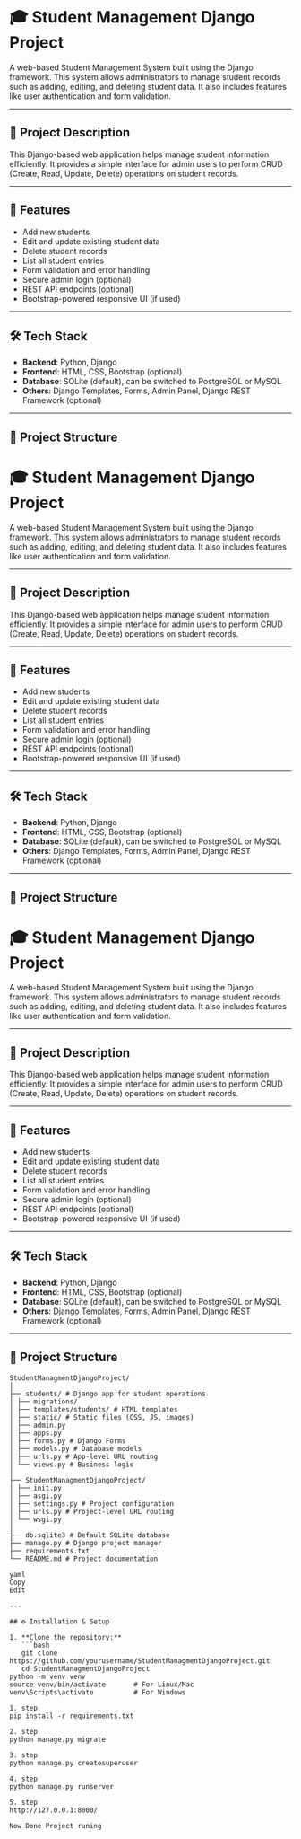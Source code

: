 # 🎓 Student Management Django Project

A web-based Student Management System built using the Django framework. This system allows administrators to manage student records such as adding, editing, and deleting student data. It also includes features like user authentication and form validation.

---

## 📝 Project Description

This Django-based web application helps manage student information efficiently. It provides a simple interface for admin users to perform CRUD (Create, Read, Update, Delete) operations on student records.

---

## 🚀 Features

- Add new students
- Edit and update existing student data
- Delete student records
- List all student entries
- Form validation and error handling
- Secure admin login (optional)
- REST API endpoints (optional)
- Bootstrap-powered responsive UI (if used)

---

## 🛠 Tech Stack

- **Backend**: Python, Django
- **Frontend**: HTML, CSS, Bootstrap (optional)
- **Database**: SQLite (default), can be switched to PostgreSQL or MySQL
- **Others**: Django Templates, Forms, Admin Panel, Django REST Framework (optional)

---

## 📁 Project Structure


# 🎓 Student Management Django Project

A web-based Student Management System built using the Django framework. This system allows administrators to manage student records such as adding, editing, and deleting student data. It also includes features like user authentication and form validation.

---

## 📝 Project Description

This Django-based web application helps manage student information efficiently. It provides a simple interface for admin users to perform CRUD (Create, Read, Update, Delete) operations on student records.

---

## 🚀 Features

- Add new students
- Edit and update existing student data
- Delete student records
- List all student entries
- Form validation and error handling
- Secure admin login (optional)
- REST API endpoints (optional)
- Bootstrap-powered responsive UI (if used)

---

## 🛠 Tech Stack

- **Backend**: Python, Django
- **Frontend**: HTML, CSS, Bootstrap (optional)
- **Database**: SQLite (default), can be switched to PostgreSQL or MySQL
- **Others**: Django Templates, Forms, Admin Panel, Django REST Framework (optional)

---

## 📁 Project Structure

# 🎓 Student Management Django Project

A web-based Student Management System built using the Django framework. This system allows administrators to manage student records such as adding, editing, and deleting student data. It also includes features like user authentication and form validation.

---

## 📝 Project Description

This Django-based web application helps manage student information efficiently. It provides a simple interface for admin users to perform CRUD (Create, Read, Update, Delete) operations on student records.

---

## 🚀 Features

- Add new students
- Edit and update existing student data
- Delete student records
- List all student entries
- Form validation and error handling
- Secure admin login (optional)
- REST API endpoints (optional)
- Bootstrap-powered responsive UI (if used)

---

## 🛠 Tech Stack

- **Backend**: Python, Django
- **Frontend**: HTML, CSS, Bootstrap (optional)
- **Database**: SQLite (default), can be switched to PostgreSQL or MySQL
- **Others**: Django Templates, Forms, Admin Panel, Django REST Framework (optional)

---

## 📁 Project Structure
```base
StudentManagmentDjangoProject/
│
├── students/ # Django app for student operations
│ ├── migrations/
│ ├── templates/students/ # HTML templates
│ ├── static/ # Static files (CSS, JS, images)
│ ├── admin.py
│ ├── apps.py
│ ├── forms.py # Django Forms
│ ├── models.py # Database models
│ ├── urls.py # App-level URL routing
│ └── views.py # Business logic
│
├── StudentManagmentDjangoProject/
│ ├── init.py
│ ├── asgi.py
│ ├── settings.py # Project configuration
│ ├── urls.py # Project-level URL routing
│ └── wsgi.py
│
├── db.sqlite3 # Default SQLite database
├── manage.py # Django project manager
├── requirements.txt
└── README.md # Project documentation

yaml
Copy
Edit

---

## ⚙️ Installation & Setup

1. **Clone the repository:**
   ```bash
   git clone https://github.com/yourusername/StudentManagmentDjangoProject.git
   cd StudentManagmentDjangoProject
python -m venv venv
source venv/bin/activate       # For Linux/Mac
venv\Scripts\activate          # For Windows

1. step
pip install -r requirements.txt

2. step
python manage.py migrate

3. step
python manage.py createsuperuser

4. step
python manage.py runserver

5. step
http://127.0.0.1:8000/

Now Done Project runing 
